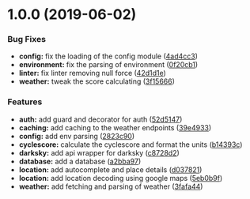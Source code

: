 # 1.0.0 (2019-06-02)

### Bug Fixes

- **config:** fix the loading of the config module ([4ad4cc3](https://github.com/worldturtlemedia/cyclecheck-server/commit/4ad4cc3))
- **environment:** fix the parsing of environment ([0f20cb1](https://github.com/worldturtlemedia/cyclecheck-server/commit/0f20cb1))
- **linter:** fix linter removing null force ([42d1d1e](https://github.com/worldturtlemedia/cyclecheck-server/commit/42d1d1e))
- **weather:** tweak the score calculating ([3f15666](https://github.com/worldturtlemedia/cyclecheck-server/commit/3f15666))

### Features

- **auth:** add guard and decorator for auth ([52d5147](https://github.com/worldturtlemedia/cyclecheck-server/commit/52d5147))
- **caching:** add caching to the weather endpoints ([39e4933](https://github.com/worldturtlemedia/cyclecheck-server/commit/39e4933))
- **config:** add env parsing ([2823c90](https://github.com/worldturtlemedia/cyclecheck-server/commit/2823c90))
- **cyclescore:** calculate the cyclescore and format the units ([b14393c](https://github.com/worldturtlemedia/cyclecheck-server/commit/b14393c))
- **darksky:** add api wrapper for darksky ([c8728d2](https://github.com/worldturtlemedia/cyclecheck-server/commit/c8728d2))
- **database:** add a database ([a2bba97](https://github.com/worldturtlemedia/cyclecheck-server/commit/a2bba97))
- **location:** add autocomplete and place details ([d037821](https://github.com/worldturtlemedia/cyclecheck-server/commit/d037821))
- **location:** add location decoding using google maps ([5eb0b9f](https://github.com/worldturtlemedia/cyclecheck-server/commit/5eb0b9f))
- **weather:** add fetching and parsing of weather ([3fafa44](https://github.com/worldturtlemedia/cyclecheck-server/commit/3fafa44))
